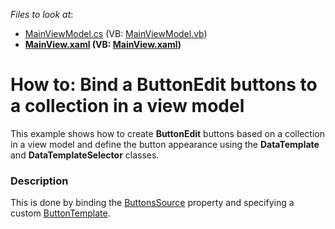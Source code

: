 <!-- default file list -->
*Files to look at*:

* [MainViewModel.cs](./CS/DXSample/ViewModels/MainViewModel.cs) (VB: [MainViewModel.vb](./VB/DXSample/ViewModels/MainViewModel.vb))
* **[MainView.xaml](./CS/DXSample/Views/MainView.xaml) (VB: [MainView.xaml](./VB/DXSample/Views/MainView.xaml))**
<!-- default file list end -->
# How to: Bind a ButtonEdit buttons to a collection in a view model

This example shows how to create <strong>ButtonEdit</strong> buttons based on a collection in a view model and define the button appearance using the <strong>DataTemplate</strong> and <strong>DataTemplateSelector</strong> classes.</p>


### Description

This is done by binding the [ButtonsSource](https://documentation.devexpress.com/WPF/DevExpress.Xpf.Editors.ButtonEdit.ButtonsSource.property) property and specifying a custom [ButtonTemplate](https://documentation.devexpress.com/WPF/DevExpress.Xpf.Editors.ButtonEdit.ButtonTemplate.property).
